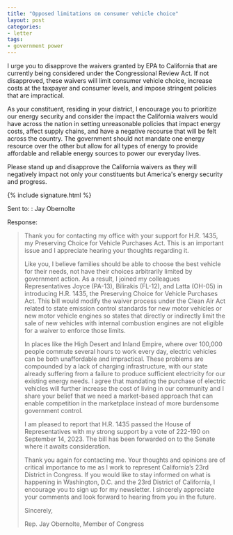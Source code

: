 ```yaml
---
title: "Opposed limitations on consumer vehicle choice"
layout: post
categories:
- letter
tags:
- government power
---
```


I urge you to disapprove the waivers granted by EPA to California that are currently being considered under the Congressional Review Act. If not disapproved, these waivers will limit consumer vehicle choice, increase costs at the taxpayer and consumer levels, and impose stringent policies that are impractical.

As your constituent, residing in your district, I encourage you to prioritize our energy security and consider the impact the California waivers would have across the nation in setting unreasonable policies that impact energy costs, affect supply chains, and have a negative recourse that will be felt across the country. The government should not mandate one energy resource over the other but allow for all types of energy to provide affordable and reliable energy sources to power our everyday lives.

Please stand up and disapprove the California waivers as they will negatively impact not only your constituents but America's energy security and progress.

{% include signature.html %}

Sent to:
: Jay Obernolte

Response:

> Thank you for contacting my office with your support for H.R. 1435, my Preserving Choice for Vehicle Purchases Act. This is an important issue and I appreciate hearing your thoughts regarding it.
> 
> Like you, I believe families should be able to choose the best vehicle for their needs, not have their choices arbitrarily limited by government action. As a result, I joined my colleagues Representatives Joyce (PA-13), Bilirakis (FL-12), and Latta (OH-05) in introducing H.R. 1435, the Preserving Choice for Vehicle Purchases Act. This bill would modify the waiver process under the Clean Air Act related to state emission control standards for new motor vehicles or new motor vehicle engines so states that directly or indirectly limit the sale of new vehicles with internal combustion engines are not eligible for a waiver to enforce those limits.
> 
> In places like the High Desert and Inland Empire, where over 100,000 people commute several hours to work every day, electric vehicles can be both unaffordable and impractical. These problems are compounded by a lack of charging infrastructure, with our state already suffering from a failure to produce sufficient electricity for our existing energy needs. I agree that mandating the purchase of electric vehicles will further increase the cost of living in our community and I share your belief that we need a market-based approach that can enable competition in the marketplace instead of more burdensome government control.
> 
> I am pleased to report that H.R. 1435 passed the House of Representatives with my strong support by a vote of 222-190 on September 14, 2023. The bill has been forwarded on to the Senate where it awaits consideration.
> 
> Thank you again for contacting me. Your thoughts and opinions are of critical importance to me as I work to represent California’s 23rd District in Congress. If you would like to stay informed on what is happening in Washington, D.C. and the 23rd District of California, I encourage you to sign up for my newsletter. I sincerely appreciate your comments and look forward to hearing from you in the future.
>
> Sincerely,
>
> Rep. Jay Obernolte, Member of Congress
